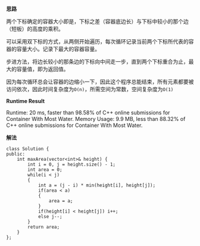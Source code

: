 **思路**

两个下标确定的容器大小即是，下标之差（容器底边长）与下标中较小的那个边（短板）的高度的乘积。

可以采用双下标的方式，从两侧开始遍历，每次循环记录当前两个下标所代表的容器的容量大小。记录下最大的容器容量。

步进方法，将边长较小的那条边的下标向中间走一步，直到两个下标重合为止，最大的容量值，即为返回值。

因为每次循环总会让容器的边缩小一下，因此这个程序总能结束，所有元素都要被访问依次，因此时间复杂度为`O(n)`，所需空间为常数，空间复杂度为`O(1)`

**Runtime Result**

Runtime: 20 ms, faster than 98.58% of C++ online submissions for Container With Most Water.
Memory Usage: 9.9 MB, less than 88.32% of C++ online submissions for Container With Most Water.

**解法**
```
class Solution {
public:
    int maxArea(vector<int>& height) {
        int i = 0, j = height.size() - 1;
        int area = 0;
        while(i < j)
        {
            int a = (j - i) * min(height[i], height[j]);
            if(area < a)
            {
                area = a;
            }
            if(height[i] < height[j]) i++;
            else j--;
        }
        return area;
    }
};
```